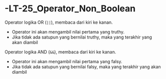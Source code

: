 # -LT-25_Operator_Non_Boolean

Operator logika OR (`||`), membaca dari kiri ke kanan.
* Operator ini akan mengambil nilai pertama yang truthy.
* Jika tidak ada satupun yang bernilai truthy, maka yang terakhir yang akan diambil

Operator logika AND (`&&`), membaca dari kiri ke kanan.
* Operator ini akan mengambil nilai pertama yang falsy.
* Jika tidak ada satupun yang bernilai falsy, maka yang terakhir yang akan diambil
